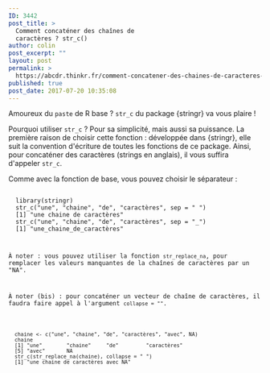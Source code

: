 ```yaml
---
ID: 3442
post_title: >
  Comment concaténer des chaînes de
  caractères ? str_c()
author: colin
post_excerpt: ""
layout: post
permalink: >
  https://abcdr.thinkr.fr/comment-concatener-des-chaines-de-caracteres-str_c/
published: true
post_date: 2017-07-20 10:35:08
---
```

<p>Amoureux du <code>paste</code> de R base ? <code>str_c</code> du package {stringr} va vous plaire !</p>
<p>Pourquoi utiliser <code>str_c</code> ? Pour sa simplicité, mais aussi sa puissance. La première raison de choisir cette fonction : développée dans {stringr}, elle suit la convention d'écriture de toutes les fonctions de ce package. Ainsi, pour concaténer des caractères (strings en anglais), il vous suffira d'appeler <code>str_c</code>.</p>
<p>Comme avec la fonction de base, vous pouvez choisir le séparateur : </p>
<p><pre><code>
  library(stringr)
  str_c("une", "chaine", "de", "caractères", sep = " ")
  [1] "une chaine de caractères"
  str_c("une", "chaine", "de", "caractères", sep = "_")
  [1] "une_chaine_de_caractères"
</pre></p>
<p>À noter : vous pouvez utiliser la fonction <code>str_replace_na</code>, pour remplacer les valeurs manquantes de la chaînes de caractères par un "NA".</p>
<p>À noter (bis) : pour concaténer un vecteur de chaîne de caractères, il faudra faire appel à l'argument <code>collapse = ""</code>.</p>
<p><pre><code>
  chaine &lt;- c(&quot;une&quot;, &quot;chaine&quot;, &quot;de&quot;, &quot;caractères&quot;, &quot;avec&quot;, NA)
  chaine
  [1] &quot;une&quot;        &quot;chaine&quot;     &quot;de&quot;         &quot;caractères&quot;
  [5] &quot;avec&quot;       NA
  str_c(str_replace_na(chaine), collapse = &quot; &quot;)
  [1] &quot;une chaine de caractères avec NA&quot;
</pre></p>